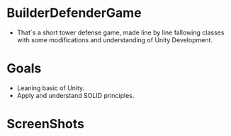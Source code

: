 <Banner Here>

# BuilderDefenderGame 

- That´s a short tower defense game, made line by line fallowing classes with some modifications and understanding of Unity Development.

# Goals

- Leaning basic of Unity.
- Apply and understand SOLID principles.

# ScreenShots